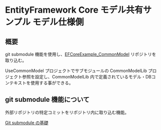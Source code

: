 # EntityFramework Core モデル共有サンプル モデル仕様側

## 概要

  git submodule 機能を使用し、[EFCoreExample_CommonModel](https://github.com/YoshikazuArimitsu/EFCoreExample_CommonModel) リポジトリを取り込む。

  UseCommonModel プロジェクトでサブモジュールの CommonModelLib プロジェクト参照を設定し、CommonModelLib 内で定義されているモデル・DBコンテキストを使用する事ができる。

## git submodule 機能について

外部リポジトリの特定コミットをリポジトリ内に取り込む機能。

[Git submodule の基礎](https://qiita.com/sotarok/items/0d525e568a6088f6f6bb)
